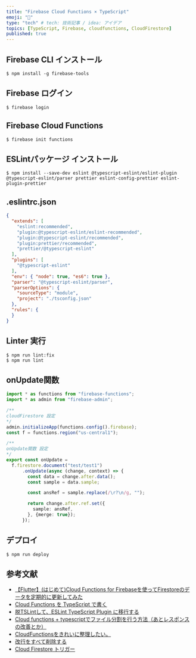 ```yaml
---
title: "Firebase Cloud Functions × TypeScript"
emoji: "🙌"
type: "tech" # tech: 技術記事 / idea: アイデア
topics: [TypeScript, Firebase, cloudfunctions, CloudFirestore]
published: true
---
```


## Firebase CLI インストール
```
$ npm install -g firebase-tools
```

## Firebase ログイン
```
$ firebase login
```

## Firebase Cloud Functions
```
$ firebase init functions
```

## ESLintパッケージ インストール
```
$ npm install --save-dev eslint @typescript-eslint/eslint-plugin @typescript-eslint/parser prettier eslint-config-prettier eslint-plugin-prettier
```

## .eslintrc.json
```:.eslintrc.json
{
  "extends": [
    "eslint:recommended",
    "plugin:@typescript-eslint/eslint-recommended",
    "plugin:@typescript-eslint/recommended",
    "plugin:prettier/recommended",
    "prettier/@typescript-eslint"
  ],
  "plugins": [
    "@typescript-eslint"
  ],
  "env": { "node": true, "es6": true },
  "parser": "@typescript-eslint/parser",
  "parserOptions": {
    "sourceType": "module",
    "project": "./tsconfig.json"
  },
  "rules": {
  }
}
```

## Linter 実行
```
$ npm run lint:fix
$ npm run lint
```

## onUpdate関数
```index.ts
import * as functions from "firebase-functions";
import * as admin from "firebase-admin";

/**
cloudFirestore 設定
*/
admin.initializeApp(functions.config().firebase);
const f = functions.region("us-central1");

/**
onUpdate関数 設定
*/
export const onUpdate =
  f.firestore.document("test/test1")
      .onUpdate(async (change, context) => {
        const data = change.after.data();
        const sample = data.sample;

        const ansRef = sample.replace(/\r?\n/g, "");

        return change.after.ref.set({
          sample: ansRef,
        }, {merge: true});
      });
```

## デプロイ
```
$ npm run deploy
```

## 参考文献
 - [【Flutter】(はじめて)Cloud Functions for Firebaseを使ってFirestoreのデータを定期的に更新してみた](https://qiita.com/yusuke_vp/items/39f5f15bbca32998a127)
 - [Cloud Functions を TypeScript で書く](https://qiita.com/star__hoshi/items/7dcf5970d28a7ff239fb)
 - [脱TSLintして、ESLint TypeScript Plugin に移行する](https://qiita.com/suzuki_sh/items/fe9b60c4f9e1dbc5d903)
 - [Cloud functions + typescriptでファイル分割を行う方法（あとレスポンスの改善とか）](https://qiita.com/gaku3601/items/4c887f30804ce8c83cbe)
 - [CloudFunctionsをきれいに整理したい。](https://qiita.com/1amageek/items/b93f8e4d99e3b6f423aa)
 - [改行をすべて削除する](https://javascript.step-learn.com/contents/J058-rn-delete.html)
 - [Cloud Firestore トリガー](https://firebase.google.com/docs/functions/firestore-events?hl=ja)
